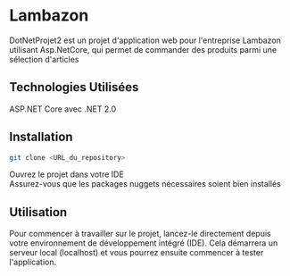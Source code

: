# Lambazon

DotNetProjet2 est un projet d'application web pour l'entreprise Lambazon utilisant Asp.NetCore, qui permet de commander des produits parmi une sélection d'articles

## Technologies Utilisées

ASP.NET Core avec .NET 2.0

## Installation
```bash
git clone <URL_du_repository>
```
Ouvrez le projet dans votre IDE  
Assurez-vous que les packages nuggets nécessaires soient bien installés


## Utilisation
Pour commencer à travailler sur le projet, lancez-le directement depuis votre environnement de développement intégré (IDE). Cela démarrera un serveur local (localhost) et vous pourrez ensuite commencer à tester l'application.
